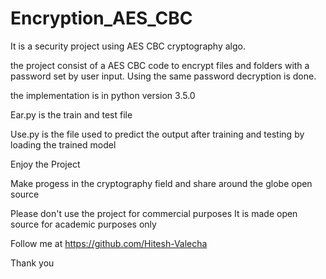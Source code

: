 # Encryption_AES_CBC

It is a security project using AES CBC cryptography algo.

the project consist of a AES CBC code to encrypt files and folders with a password set by user input.
Using the same password decryption is done.

the implementation is in python version 3.5.0

Ear.py is the train and test file

Use.py is the file used to predict the output after training and testing by loading the trained model

Enjoy the Project

Make progess in the cryptography field and share around the globe open source

Please don't use the project for commercial purposes It is made open source for academic purposes only

Follow me at https://github.com/Hitesh-Valecha

Thank you
